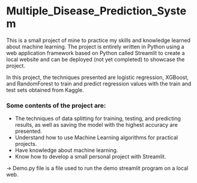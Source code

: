 # Multiple_Disease_Prediction_System
This is a small project of mine to practice my skills and knowledge learned about machine learning. The project is entirely written in Python using a web application framework based on Python called Streamlit to create a local website and can be deployed (not yet completed) to showcase the project.

In this project, the techniques presented are logistic regression, XGBoost, and RandomForest to train and predict regression values with the train and test sets obtained from Kaggle. 
### Some contents of the project are:
- The techniques of data splitting for training, testing, and predicting results, as well as saving the model with the highest accuracy are presented.
- Understand how to use Machine Learning algorithms for practical projects.
- Have knowledge about machine learning.
- Know how to develop a small personal project with Streamlit.

-> Demo.py file is a file used to run the demo streamlit program on a local web.
